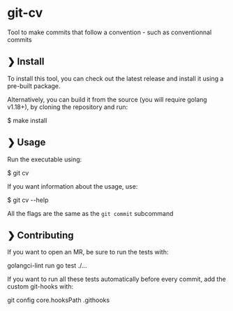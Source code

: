 # git-cv

Tool to make commits that follow a convention - such as conventionnal commits

## ❯ Install

To install this tool, you can check out the latest release and install it using a pre-built package.

Alternatively, you can build it from the source (you will require golang v1.18+),
by cloning the repository and run:

  $ make install

## ❯ Usage

Run the executable using:

  $ git cv

If you want information about the usage, use:

  $ git cv --help

All the flags are the same as the `git commit` subcommand

## ❯ Contributing

If you want to open an MR, be sure to run the tests with:

  golangci-lint run
  go test ./...

If you want to run all these tests automatically before every commit, add the custom git-hooks with:

  git config core.hooksPath .githooks
